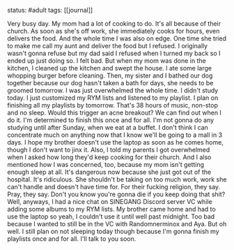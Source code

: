 status: #adult 
tags: [[journal]]

Very busy day. My mom had a lot of cooking to do. It's all because of their church. As soon as she's off work, she immediately cooks for hours, even delivers the food. And the whole time I was also on edge. One time she tried to make me call my aunt and deliver the food but I refused. I originally wasn't gonna refuse but my dad said I refused when I turned my back so I ended up just doing so. I felt bad. But when my mom was done in the kitchen, I cleaned up the kitchen and swept the house. I ate some large whopping burger before cleaning. Then, my sister and I bathed our dog together because our dog hasn't taken a bath for days, she needs to be groomed tomorrow. I was just overwhelmed the whole time. I didn't study today. I just customized my RYM lists and listened to my playlist. I plan on finishing all my playlists by tomorrow. That's 38 hours of music, non-stop and no sleep. Would this trigger an acne breakout? We can find out when I do it. I'm determined to finish this once and for all. I'm not gonna do any studying until after Sunday, when we eat at a buffet. I don't think I can concentrate much on anything now that I know we'll be going to a mall in 3 days. I hope my brother doesn't use the laptop as soon as he comes home, though I don't want to jinx it. Also, I told my parents I got overwhelmed when I asked how long they'd keep cooking for their church. And I also mentioned how I was concerned, too, because my mom isn't getting enough sleep at all. It's dangerous now because she just got out of the hospital. It's ridiculous. She shouldn't be taking on too much work, work she can't handle and doesn't have time for. For their fucking religion, they say. Pray, they say. Don't you know you're gonna die if you keep doing that shit? Well, anyways, I had a nice chat on SINEGANG Discord server VC while adding some albums to my RYM lists. My brother came home and had to use the laptop so yeah, I couldn't use it until well past midnight. Too bad because I wanted to still be in the VC with Randomnerminox and Aya. But oh well. I still plan on not sleeping today though because I'm gonna finish my playlists once and for all. I'll talk to you soon.